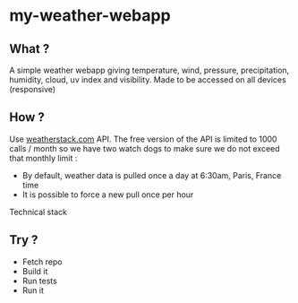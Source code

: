 
# my-weather-webapp

## What ?

A simple weather webapp giving temperature, wind, pressure, precipitation, humidity, cloud, uv index and visibility.
Made to be accessed on all devices (responsive)

## How ?

Use [weatherstack.com](https://weatherstack.com/documentation) API. The free version of the API is limited to 1000 calls / month so we have two watch dogs to make sure we do not exceed that monthly limit :
* By default, weather data is pulled once a day at 6:30am, Paris, France time
* It is possible to force a new pull once per hour

Technical stack

## Try ?

* Fetch repo
* Build it
* Run tests
* Run it

